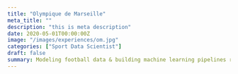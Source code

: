 ```yaml
---
title: "Olympique de Marseille"
meta_title: ""
description: "this is meta description"
date: 2020-05-01T00:00:00Z
image: "/images/experiences/om.jpg"
categories: ["Sport Data Scientist"]
draft: false
summary: Modeling football data & building machine learning pipelines regarding recruitement recommandation & game analysis for professional team.
---
```


